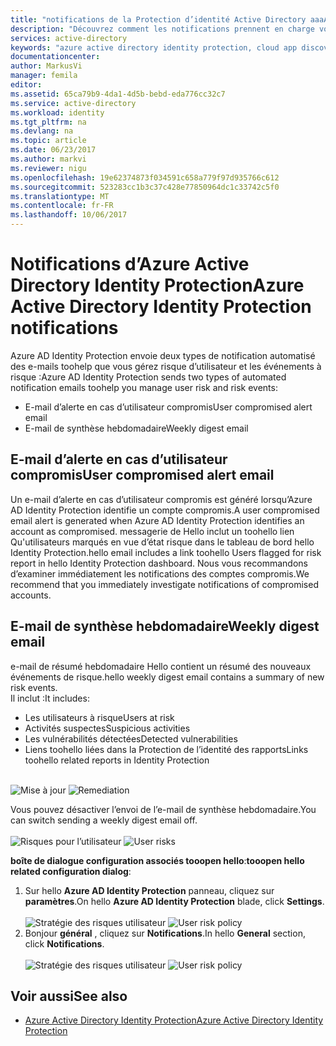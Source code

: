 ```yaml
---
title: "notifications de la Protection d’identité Active Directory aaaAzure | Documents Microsoft"
description: "Découvrez comment les notifications prennent en charge vos activités d’examen."
services: active-directory
keywords: "azure active directory identity protection, cloud app discovery, gestion d’applications, sécurité, risque, niveau de risque, vulnérabilité, stratégie de sécurité"
documentationcenter: 
author: MarkusVi
manager: femila
editor: 
ms.assetid: 65ca79b9-4da1-4d5b-bebd-eda776cc32c7
ms.service: active-directory
ms.workload: identity
ms.tgt_pltfrm: na
ms.devlang: na
ms.topic: article
ms.date: 06/23/2017
ms.author: markvi
ms.reviewer: nigu
ms.openlocfilehash: 19e62374873f034591c658a779f97d935766c612
ms.sourcegitcommit: 523283cc1b3c37c428e77850964dc1c33742c5f0
ms.translationtype: MT
ms.contentlocale: fr-FR
ms.lasthandoff: 10/06/2017
---
```

# <a name="azure-active-directory-identity-protection-notifications"></a><span data-ttu-id="3a4cd-104">Notifications d’Azure Active Directory Identity Protection</span><span class="sxs-lookup"><span data-stu-id="3a4cd-104">Azure Active Directory Identity Protection notifications</span></span>
<span data-ttu-id="3a4cd-105">Azure AD Identity Protection envoie deux types de notification automatisé des e-mails toohelp que vous gérez risque d’utilisateur et les événements à risque :</span><span class="sxs-lookup"><span data-stu-id="3a4cd-105">Azure AD Identity Protection sends two types of automated notification emails toohelp you manage user risk and risk events:</span></span>

* <span data-ttu-id="3a4cd-106">E-mail d’alerte en cas d’utilisateur compromis</span><span class="sxs-lookup"><span data-stu-id="3a4cd-106">User compromised alert email</span></span>
* <span data-ttu-id="3a4cd-107">E-mail de synthèse hebdomadaire</span><span class="sxs-lookup"><span data-stu-id="3a4cd-107">Weekly digest email</span></span>

## <a name="user-compromised-alert-email"></a><span data-ttu-id="3a4cd-108">E-mail d’alerte en cas d’utilisateur compromis</span><span class="sxs-lookup"><span data-stu-id="3a4cd-108">User compromised alert email</span></span>
<span data-ttu-id="3a4cd-109">Un e-mail d’alerte en cas d’utilisateur compromis est généré lorsqu’Azure AD Identity Protection identifie un compte compromis.</span><span class="sxs-lookup"><span data-stu-id="3a4cd-109">A user compromised email alert is generated when Azure AD Identity Protection identifies an account as compromised.</span></span> <span data-ttu-id="3a4cd-110">messagerie de Hello inclut un toohello lien Qu'utilisateurs marqués en vue d’état risque dans le tableau de bord hello Identity Protection.</span><span class="sxs-lookup"><span data-stu-id="3a4cd-110">hello email includes a link toohello Users flagged for risk report in hello Identity Protection dashboard.</span></span> <span data-ttu-id="3a4cd-111">Nous vous recommandons d’examiner immédiatement les notifications des comptes compromis.</span><span class="sxs-lookup"><span data-stu-id="3a4cd-111">We recommend that you immediately investigate notifications of compromised accounts.</span></span>

## <a name="weekly-digest-email"></a><span data-ttu-id="3a4cd-112">E-mail de synthèse hebdomadaire</span><span class="sxs-lookup"><span data-stu-id="3a4cd-112">Weekly digest email</span></span>
<span data-ttu-id="3a4cd-113">e-mail de résumé hebdomadaire Hello contient un résumé des nouveaux événements de risque.</span><span class="sxs-lookup"><span data-stu-id="3a4cd-113">hello weekly digest email contains a summary of new risk events.</span></span><br>
<span data-ttu-id="3a4cd-114">Il inclut :</span><span class="sxs-lookup"><span data-stu-id="3a4cd-114">It includes:</span></span>

* <span data-ttu-id="3a4cd-115">Les utilisateurs à risque</span><span class="sxs-lookup"><span data-stu-id="3a4cd-115">Users at risk</span></span>
* <span data-ttu-id="3a4cd-116">Activités suspectes</span><span class="sxs-lookup"><span data-stu-id="3a4cd-116">Suspicious activities</span></span>
* <span data-ttu-id="3a4cd-117">Les vulnérabilités détectées</span><span class="sxs-lookup"><span data-stu-id="3a4cd-117">Detected vulnerabilities</span></span>
* <span data-ttu-id="3a4cd-118">Liens toohello liées dans la Protection de l’identité des rapports</span><span class="sxs-lookup"><span data-stu-id="3a4cd-118">Links toohello related reports in Identity Protection</span></span>

<br><span data-ttu-id="3a4cd-119">
![Mise à jour](./media/active-directory-identityprotection-notifications/400.png "mise à jour")
</span><span class="sxs-lookup"><span data-stu-id="3a4cd-119">
![Remediation](./media/active-directory-identityprotection-notifications/400.png "Remediation")
</span></span><br>

<span data-ttu-id="3a4cd-120">Vous pouvez désactiver l’envoi de l’e-mail de synthèse hebdomadaire.</span><span class="sxs-lookup"><span data-stu-id="3a4cd-120">You can switch sending a weekly digest email off.</span></span>
<br><br><span data-ttu-id="3a4cd-121">
![Risques pour l’utilisateur](./media/active-directory-identityprotection-notifications/62.png "risques pour l’utilisateur")
</span><span class="sxs-lookup"><span data-stu-id="3a4cd-121">
![User risks](./media/active-directory-identityprotection-notifications/62.png "User risks")
</span></span><br>

<span data-ttu-id="3a4cd-122">**boîte de dialogue configuration associés tooopen hello**:</span><span class="sxs-lookup"><span data-stu-id="3a4cd-122">**tooopen hello related configuration dialog**:</span></span>

1. <span data-ttu-id="3a4cd-123">Sur hello **Azure AD Identity Protection** panneau, cliquez sur **paramètres**.</span><span class="sxs-lookup"><span data-stu-id="3a4cd-123">On hello **Azure AD Identity Protection** blade, click **Settings**.</span></span>
   <br><br><span data-ttu-id="3a4cd-124">
   ![Stratégie des risques utilisateur](./media/active-directory-identityprotection-notifications/401.png "stratégie risque de l’utilisateur")
   </span><span class="sxs-lookup"><span data-stu-id="3a4cd-124">
![User risk policy](./media/active-directory-identityprotection-notifications/401.png "User risk policy")
</span></span><br>
2. <span data-ttu-id="3a4cd-125">Bonjour **général** , cliquez sur **Notifications**.</span><span class="sxs-lookup"><span data-stu-id="3a4cd-125">In hello **General** section, click **Notifications**.</span></span>
   <br><br><span data-ttu-id="3a4cd-126">
   ![Stratégie des risques utilisateur](./media/active-directory-identityprotection-notifications/405.png "stratégie risque de l’utilisateur")
   </span><span class="sxs-lookup"><span data-stu-id="3a4cd-126">
![User risk policy](./media/active-directory-identityprotection-notifications/405.png "User risk policy")
</span></span><br>

## <a name="see-also"></a><span data-ttu-id="3a4cd-127">Voir aussi</span><span class="sxs-lookup"><span data-stu-id="3a4cd-127">See also</span></span>
* [<span data-ttu-id="3a4cd-128">Azure Active Directory Identity Protection</span><span class="sxs-lookup"><span data-stu-id="3a4cd-128">Azure Active Directory Identity Protection</span></span>](active-directory-identityprotection.md)
